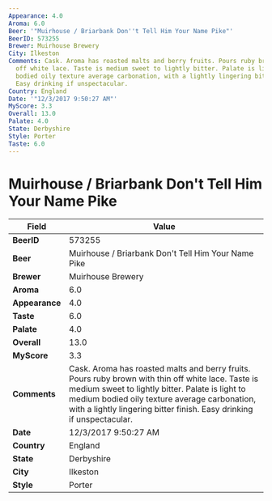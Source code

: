 ```yaml
---
Appearance: 4.0
Aroma: 6.0
Beer: '"Muirhouse / Briarbank Don''t Tell Him Your Name Pike"'
BeerID: 573255
Brewer: Muirhouse Brewery
City: Ilkeston
Comments: Cask. Aroma has roasted malts and berry fruits. Pours ruby brown with thin
  off white lace. Taste is medium sweet to lightly bitter. Palate is light to medium
  bodied oily texture average carbonation, with a lightly lingering bitter finish.
  Easy drinking if unspectacular.
Country: England
Date: '"12/3/2017 9:50:27 AM"'
MyScore: 3.3
Overall: 13.0
Palate: 4.0
State: Derbyshire
Style: Porter
Taste: 6.0
---
```


# Muirhouse / Briarbank Don't Tell Him Your Name Pike

| Field         | Value |
|---------------|-------|
| **BeerID** | 573255 |
| **Beer** | Muirhouse / Briarbank Don't Tell Him Your Name Pike |
| **Brewer** | Muirhouse Brewery |
| **Aroma** | 6.0 |
| **Appearance** | 4.0 |
| **Taste** | 6.0 |
| **Palate** | 4.0 |
| **Overall** | 13.0 |
| **MyScore** | 3.3 |
| **Comments** | Cask. Aroma has roasted malts and berry fruits. Pours ruby brown with thin off white lace. Taste is medium sweet to lightly bitter. Palate is light to medium bodied oily texture average carbonation, with a lightly lingering bitter finish. Easy drinking if unspectacular. |
| **Date** | 12/3/2017 9:50:27 AM |
| **Country** | England |
| **State** | Derbyshire |
| **City** | Ilkeston |
| **Style** | Porter |
